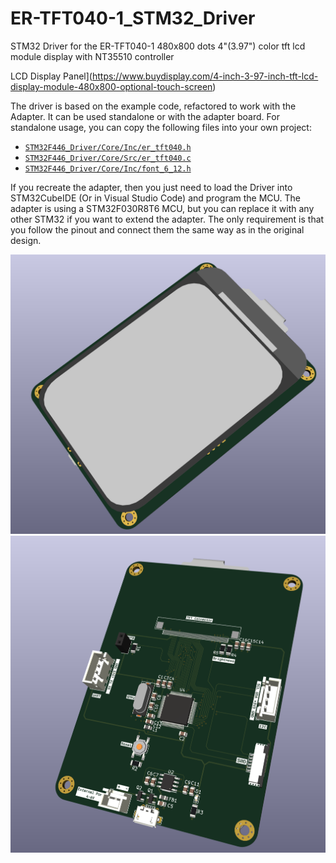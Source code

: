 # ER-TFT040-1_STM32_Driver
STM32 Driver for the ER-TFT040-1 480x800 dots 4"(3.97") color tft lcd module display with NT35510 controller

LCD Display Panel](https://www.buydisplay.com/4-inch-3-97-inch-tft-lcd-display-module-480x800-optional-touch-screen)

The driver is based on the example code, refactored to work with the Adapter. It can be used standalone or with the adapter board. For standalone usage, you can copy the following files into your own project:

- [```STM32F446_Driver/Core/Inc/er_tft040.h```](STM32F446_Driver/Core/Inc/er_tft040.h)
- [```STM32F446_Driver/Core/Src/er_tft040.c```](STM32F446_Driver/Core/Src/er_tft040.c)
- [```STM32F446_Driver/Core/Inc/font_6_12.h```](STM32F446_Driver/Core/Inc/font_6_12.h)

If you recreate the adapter, then you just need to load the Driver into STM32CubeIDE (Or in Visual Studio Code) and program the MCU. The adapter is using a STM32F030R8T6 MCU, but you can replace it with any other STM32 if you want to extend the adapter. The only requirement is that you follow the pinout and connect them the same way as in the original design.

![Adapter 3D - Front](./Images/3D_View_Front.png)
![Adapter 3D - Back](./Images/3D_View_Back.png)
